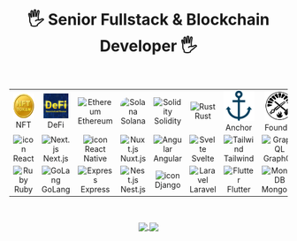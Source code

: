 <h1 align="center">🖐️ Senior Fullstack & Blockchain Developer 🖐️</h1> 
<br />
<!-- <h1 align="center"> Archievements </h1> -->
<!-- <p align="center">
  <a href="https://github.com/ChangeYourself0613?tab=achievements"><img src="https://github-profile-trophy.vercel.app/?username=ChangeYourself0613&theme=onestar&no-frame=true&column=3&row=2"  width="38%" alt="@ChangeYourself0613's trophy stats"/></a>
</p> -->
<table align="center">
<tr>
    <td align="center" width="90">
      <img src="https://github.com/kroim/profile/blob/master/icons/icon_nft.png?raw=true" height="45" >
      <br>NFT
    </td>
    <td align="center" width="90">
      <img src="https://github.com/kroim/profile/blob/master/icons/icon_defi.png?raw=true" height="45" >
      <br>DeFi
    </td>
    <td align="center" width="90">
      <img src="https://s2.coinmarketcap.com/static/img/coins/64x64/1027.png" width="48" height="48" alt="Ethereum" />
      <br>Ethereum
    </td>
    <td align="center" width="90">
      <img src="https://s2.coinmarketcap.com/static/img/coins/64x64/5426.png" width="48" height="48" style="border-radius: 15px;" alt="Solana" />
      <br>Solana
    </td>
    <td align="center" width="90">
      <img src="https://skillicons.dev/icons?i=solidity" width="45" height="45" alt="Solidity" />
      <br>Solidity
    </td>
    <td align="center" width="90">
      <img src="https://skillicons.dev/icons?i=rust" width="45" height="45" alt="Rust" />
      <br>Rust
    </td>
    <td align="center" width="90">
      <img src="./anchor.png" alt="Anchor" width="55" height="55" />
      <br>Anchor
    </td>
    <td align="center" width="90">
      <img src="./foundry.png" alt="icon" width="55" height="55" />
      <br>Foundry
    </td>
    <td align="center" width="90">
      <img src="./hardhat.svg" alt="HardHat" width="55" height="55" />
      <br>HardHat
    </td>
    <td align="center" width="90">
      <img src="https://skillicons.dev/icons?i=rails" width="45" height="45" alt="rails" />
      <br>Rails
    </td>
  </tr>
  <tr>
    <td align="center" width="90">
      <img src="https://techstack-generator.vercel.app/react-icon.svg" alt="icon" width="55" height="55" />
      <br>React
    </td>
    <td align="center" width="90">
      <img src="https://skillicons.dev/icons?i=nextjs" width="45" height="45" alt="Next.js" />
      <br>Next.js
    </td>
    <td align="center" width="90">
      <img src="https://techstack-generator.vercel.app/react-icon.svg" alt="icon" width="55" height="55" />
      <br>React Native
    </td>
    <td align="center" width="90">
      <img src="https://skillicons.dev/icons?i=nuxtjs" width="45" height="45" alt="Nuxt.js" />
      <br>Nuxt.js
    </td>
    <td align="center" width="90">
      <img src="https://skillicons.dev/icons?i=angular" width="45" height="45" alt="Angular" />
      <br>Angular
    </td>
    <td align="center" width="90">
      <img src="https://skillicons.dev/icons?i=svelte" width="45" height="45" alt="Svelte" />
      <br>Svelte
    </td>
    <td align="center" width="90">
      <img src="https://skillicons.dev/icons?i=tailwind" width="45" height="45" alt="Tailwind" />
      <br>Tailwind
    </td>
    <td align="center" width="90">
        <img src="https://techstack-generator.vercel.app/graphql-icon.svg" width="48" height="48" alt="GraphQL" />
      <br>GraphQL
    </td>
    <td align="center" width="90">
      <img src="https://skillicons.dev/icons?i=threejs" width="45" height="45" alt="Three.js" />
      <br>Three.js
    </td>
    <td align="center" width="90">
      <img src="https://skillicons.dev/icons?i=androidstudio" width="45" height="45" alt="AndroidStudio" />
      <br>Android
    </td>
  </tr>
  <tr>
    <td align="center" width="90">
      <img src="https://skillicons.dev/icons?i=ruby" width="45" height="45" alt="Ruby" />
      <br>Ruby
    </td>
    <td align="center" width="90">
      <img src="https://skillicons.dev/icons?i=go" title="GoLang" alt="GoLang " width="45" height="45"/>
      <br>GoLang
    </td>
    <td align="center" width="90">
      <img src="https://skillicons.dev/icons?i=express" width="45" height="45" alt="Express" />
      <br>Express
    </td>
    <td align="center" width="90">
      <img src="https://skillicons.dev/icons?i=nestjs" width="45" height="45" alt="Nest.js" />
      <br>Nest.js
    </td>
    <td align="center" width="90">
      <img src="https://techstack-generator.vercel.app/django-icon.svg" alt="icon" width="55" height="55" />
      <br>Django
    </td>
    <td align="center" width="90">
      <img src="https://skillicons.dev/icons?i=laravel" width="45" height="45" alt="Laravel" />
      <br>Laravel
    </td>
    <td align="center" width="90">
      <img src="https://skillicons.dev/icons?i=flutter" width="45" height="45" alt="Flutter" />
      <br>Flutter
    </td>
    <td align="center" width="90">
      <img src="https://skillicons.dev/icons?i=mongodb" width="45" height="45" alt="MongoDB" />
      <br>MongoDB
    </td>
    <td align="center" width="90">
      <img src="https://skillicons.dev/icons?i=postgres" width="45" height="45" alt="PostgreSQL" />
      <br>PostgreSQL
    </td>
    <td align="center" width="90">
      <img src="https://techstack-generator.vercel.app/python-icon.svg" alt="icon" width="55" height="55" />
      <br>Python
    </td>
  </tr>
</table>
<br/>
<p align="center">
  <a href="https://github.com/ChangeYourself0613/github-readme-stats">
    <img height=200 align="center" src="https://github-readme-stats-cg8z.vercel.app/api?username=ChangeYourself0613&show_icons=true&theme=radical&card_width=350" />
  </a>
  <a href="https://github.com/ChangeYourself0613/convoychat">
    <img height=200 align="center" src="https://github-readme-stats-cg8z.vercel.app/api/top-langs?username=ChangeYourself0613&layout=compact&langs_count=8&card_width=350&theme=radical" />
  </a>
  
</p>
<!--  <p align="center">
  <img align="center" src="https://github-readme-stats-cg8z.vercel.app/api/wakatime?username=ffflabs\&layout=compact&theme=radical" />
</p> -->
<!-- <p align="center">
  <a href="https://github.com/ChangeYourself0613/github-readme-stats">
    <img height=200 align="center" src="https://github-readme-streak-stats-ikff.vercel.app/?user=ChangeYourself0613&theme=radical" />
  </a>
</p> -->

<div align="left">



<br clear ="both" >
